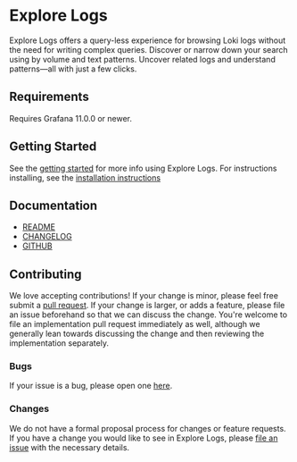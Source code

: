 # Explore Logs

Explore Logs offers a query-less experience for browsing Loki logs without the need for writing complex queries.
Discover or narrow down your search using by volume and text patterns. Uncover related logs and understand
patterns—all with just a few clicks.

## Requirements

Requires Grafana 11.0.0 or newer.

## Getting Started

See the [getting started](https://github.com/grafana/explore-logs?tab=readme-ov-file#getting-started) for more info using Explore Logs.
For instructions installing, see the [installation instructions](https://github.com/grafana/explore-logs?tab=readme-ov-file#installation-in-your-own-grafana-instance)

## Documentation

* [README](https://github.com/grafana/explore-logs?tab=readme-ov-file#explore-logs)
* [CHANGELOG](https://github.com/grafana/explore-logs/releases)
* [GITHUB](https://github.com/grafana/explore-logs/)

## Contributing

We love accepting contributions!
If your change is minor, please feel free submit
a [pull request](https://help.github.com/articles/about-pull-requests/).
If your change is larger, or adds a feature, please file an issue beforehand so
that we can discuss the change. You're welcome to file an implementation pull
request immediately as well, although we generally lean towards discussing the
change and then reviewing the implementation separately.

### Bugs

If your issue is a bug, please open one [here](https://github.com/grafana/explore-logs/issues/new).

### Changes

We do not have a formal proposal process for changes or feature requests. If you have a change you would like to see in
Explore Logs, please [file an issue](https://github.com/grafana/explore-logs/issues/new) with the necessary details.
